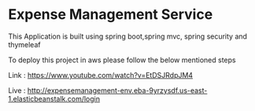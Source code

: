 # Expense Management Service

This Application is built using spring boot,spring mvc, spring security and thymeleaf


To deploy this project in aws please follow the below mentioned steps

Link : https://www.youtube.com/watch?v=EtDSJRdpJM4

Live : http://expensemanagement-env.eba-9yrzysdf.us-east-1.elasticbeanstalk.com/login
